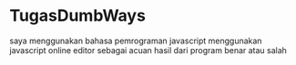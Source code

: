 # TugasDumbWays
saya menggunakan bahasa pemrograman javascript
menggunakan javascript online editor sebagai acuan hasil dari program benar atau salah
